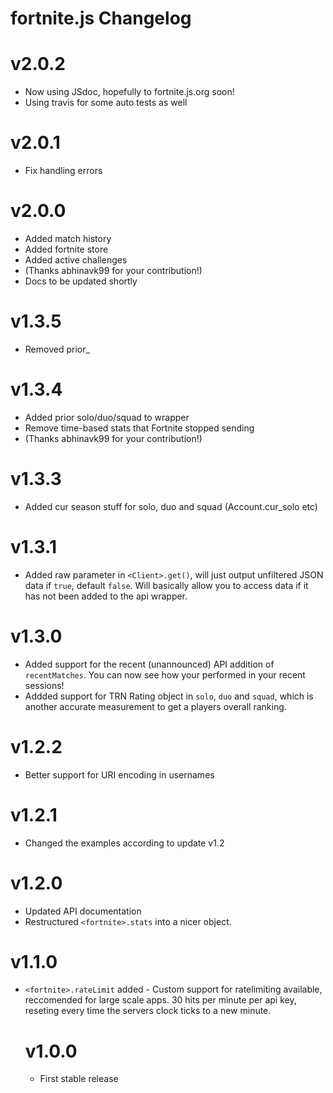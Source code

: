 # fortnite.js Changelog

# v2.0.2
 - Now using JSdoc, hopefully to fortnite.js.org soon!
 - Using travis for some auto tests as well

# v2.0.1
 - Fix handling errors

# v2.0.0
 - Added match history
 - Added fortnite store
 - Added active challenges
 - (Thanks abhinavk99 for your contribution!)
 - Docs to be updated shortly

# v1.3.5
 - Removed prior_

# v1.3.4
 - Added prior solo/duo/squad to wrapper
 - Remove time-based stats that Fortnite stopped sending
 - (Thanks abhinavk99 for your contribution!)

# v1.3.3
- Added cur season stuff for solo, duo and squad (Account.cur_solo etc)

# v1.3.1
- Added raw parameter in `<Client>.get()`, will just output unfiltered JSON data if `true`, default `false`. Will basically allow you to access data if it has not been added to the api wrapper.

# v1.3.0
- Added support for the recent (unannounced) API addition of `recentMatches`. You can now see how your performed in your recent sessions!
- Addded support for TRN Rating object in `solo`, `duo` and `squad`, which is another accurate measurement to get a players overall ranking.

# v1.2.2
 - Better support for URI encoding in usernames

# v1.2.1
 - Changed the examples according to update v1.2

# v1.2.0
 - Updated API documentation
 - Restructured `<fortnite>.stats` into a nicer object.

# v1.1.0
 - `<fortnite>.rateLimit` <Object> added - Custom support for ratelimiting available, reccomended for large scale apps. 30 hits per minute per api key, reseting every time the servers clock ticks to a new minute.

# v1.0.0
 - First stable release